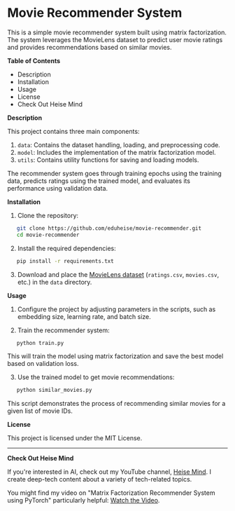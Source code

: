 # Movie Recommender System

This is a simple movie recommender system built using matrix factorization. The system leverages the MovieLens dataset to predict user movie ratings and provides recommendations based on similar movies.

**Table of Contents**

- Description
- Installation
- Usage
- License
- Check Out Heise Mind

**Description**

This project contains three main components:

1. `data`: Contains the dataset handling, loading, and preprocessing code.
2. `model`: Includes the implementation of the matrix factorization model.
3. `utils`: Contains utility functions for saving and loading models.

The recommender system goes through training epochs using the training data, predicts ratings using the trained model, and evaluates its performance using validation data.

**Installation**

1. Clone the repository:

```bash
   git clone https://github.com/eduheise/movie-recommender.git
   cd movie-recommender
```

2. Install the required dependencies:

```bash
   pip install -r requirements.txt
```

3. Download and place the [MovieLens dataset](https://grouplens.org/datasets/movielens/) (`ratings.csv`, `movies.csv`, etc.) in the `data` directory.

**Usage**

1. Configure the project by adjusting parameters in the scripts, such as embedding size, learning rate, and batch size.

2. Train the recommender system:

```bash
   python train.py
```

   This will train the model using matrix factorization and save the best model based on validation loss.

3. Use the trained model to get movie recommendations:

```bash
   python similar_movies.py
```

   This script demonstrates the process of recommending similar movies for a given list of movie IDs.

**License**

This project is licensed under the MIT License.

---

**Check Out Heise Mind**

If you're interested in AI, check out my YouTube channel, [Heise Mind](https://www.youtube.com/@HeiseMind). I create deep-tech content about a variety of tech-related topics.

You might find my video on "Matrix Factorization Recommender System using PyTorch" particularly helpful: [Watch the Video](https://www.youtube.com/watch?v=4PusFiTkytE).
